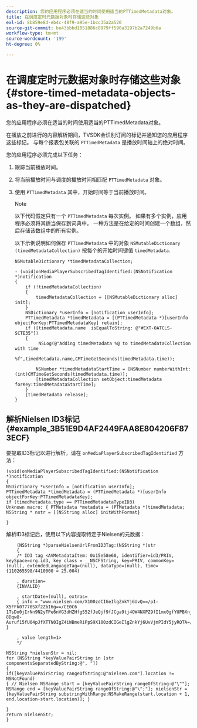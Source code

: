 ```yaml
---
description: 您的应用程序必须在适当的时间使用适当的PTTimedMetadata对象。
title: 在调度定时元数据对象时存储这些对象
exl-id: 8b859e8d-eb4c-48f9-a95e-1bcc35a2a520
source-git-commit: be43bbbd1051886c8979ff590a3197b2a7249b6a
workflow-type: tm+mt
source-wordcount: '199'
ht-degree: 0%

---
```


# 在调度定时元数据对象时存储这些对象 {#store-timed-metadata-objects-as-they-are-dispatched}

您的应用程序必须在适当的时间使用适当的PTTimedMetadata对象。

在播放之前进行的内容解析期间，TVSDK会识别订阅的标记并通知您的应用程序这些标记。 与每个报表包关联的 `PTTimedMetadata` 是播放时间轴上的绝对时间。

您的应用程序必须完成以下任务：

1. 跟踪当前播放时间。
1. 将当前播放时间与调度的播放时间相匹配 `PTTimedMetadata` 对象。

1. 使用 `PTTimedMetadata` 其中，开始时间等于当前播放时间。

   >[!NOTE]
   >
   >以下代码假定只有一个 `PTTimedMetadata` 每次实例。 如果有多个实例，应用程序必须将其适当保存到词典中。 一种方法是在给定的时间创建一个数组，然后存储该数组中的所有实例。

   以下示例说明如何保存 `PTTimedMetadata` 中的对象 `NSMutableDictionary (timedMetadataCollection)` 按每个的开始时间键值 `timedMetadata`.

   ```
   NSMutableDictionary *timedMetadataCollection; 
   
   - (void)onMediaPlayerSubscribedTagIdentified:(NSNotification *)notification 
   { 
       if (!timedMetadataCollection) 
       { 
           timedMetadataCollection = [[NSMutableDictionary alloc] init]; 
       } 
       NSDictionary *userInfo = [notification userInfo]; 
       PTTimedMetadata *timedMetadata = [(PTTimedMetadata *)[userInfo objectForKey:PTTimedMetadataKey] retain]; 
       if ([timedMetadata.name  isEqualToString: @"#EXT-OATCLS-SCTE35"]) 
       { 
            NSLog(@"Adding timedMetadata %@ to timedMetadataCollection with time                      
                    %f",timedMetadata.name,CMTimeGetSeconds(timedMetadata.time)); 
   
           NSNumber *timedMetadataStartTime = [NSNumber numberWithInt:(int)CMTimeGetSeconds(timedMetadata.time)]; 
           [timedMetadataCollection setObject:timedMetadata forKey:timedMetadataStartTime]; 
       } 
       [timedMetadata release]; 
   }
   ```

## 解析Nielsen ID3标记 {#example_3B51E9D4AF2449FAA8E804206F873ECF}

要提取ID3标记以进行解析，请在 `onMediaPlayerSubscribedTagIdentified` 方法：

```
(void)onMediaPlayerSubscribedTagIdentified:(NSNotification *)notification 
{ 
NSDictionary *userInfo = [notification userInfo]; 
PTTimedMetadata *timedMetadata = (PTTimedMetadata *)[userInfo objectForKey:PTTimedMetadataKey]; 
if (timedMetadata.type == PTTimedMetadataTypeID3) 
Unknown macro: { PTMetadata *metadata = (PTMetadata *)timedMetadata; NSString * nstr = [[NSString alloc] initWithFormat} 
 
}
```

解析ID3标记后，使用以下内容提取特定于Nielsen的元数据：

```
    (NSString *)parseNielsenUrlFromID3Tag:(NSString *)str 
    { 
    /* ID3 tag <AVMetadataItem: 0x15e58e60, identifier=id3/PRIV, keySpace=org.id3, key class = __NSCFString, key=PRIV, commonKey=(null), extendedLanguageTag=(null), dataType=(null), time= {110265598/4410000 = 25.004} 
 
    , duration= 
    {INVALID} 
 
    , startDate=(null), extras= 
    { info = "www.nielsen.com/X100zdCIGeIlgZnkYj6UvQ==/pI-X5FFk07770SXf2ZbI6g==/CE0C6​1TsDo0jIrNn9N2yTPe6nVG3dHZHfgS52fJeQjf9fJCga9tj4OW4NXPZ9fI1mx0gfYUPBXnjqolHemZPtn_FCoNg​8Dqw8-Auruf15fU04pJfXTTN0IgZ4iWBmeRiPpS9X100zdCIGeIlgZnkYj6UvVjmPIdY5jyRQTA=/00000/21778/00"; } 
 
    , value length=1> 
    */ 
 
NSString *nielsenStr = nil; 
for (NSString *keyValuePairString in [str componentsSeparatedByString:@", "]) 
{ 
if([keyValuePairString rangeOfString:@"nielsen.com"].location != NSNotFound) 
{ // Nielsen NSRange start = [keyValuePairString rangeOfString:@"\""]; NSRange end = [keyValuePairString rangeOfString:@"\";"]; nielsenStr = [keyValuePairString substringWithRange:NSMakeRange(start.location + 1, end.location-start.location)]; } 
 
} 
return nielsenStr; 
}
```
